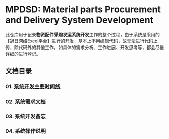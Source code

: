 # MPDSD: Material parts Procurement and Delivery System Development 
此仓库用于记录**物资配件采购发运系统开发**工作的整个过程，由于系统是采用的【冠日网络Excel平台】进行的开发，基本上不用编辑代码，故无法进行代码上传，除代码外的其他工作，如具体的需求分析、工作进展、开发思考等，都会尽量详细的进行登记。

## 文档目录

### 01. [系统开发主要时间线](https://github.com/keepgrowing27/MPDSD/blob/master/01_Task_timeline.md)

### 02. 系统需求文档

### 03. 系统开发备忘

### 04. 系统操作说明
